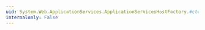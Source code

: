```yaml
---
uid: System.Web.ApplicationServices.ApplicationServicesHostFactory.#ctor
internalonly: False
---
```


